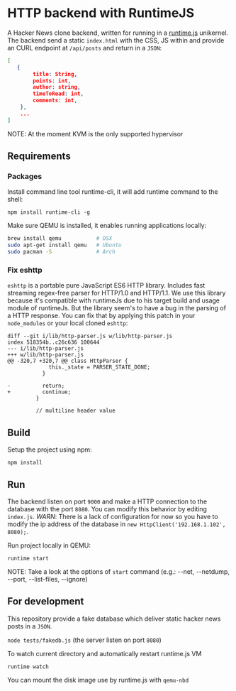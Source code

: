 # HTTP backend with RuntimeJS

A Hacker News clone backend, written for running in a [runtime.js](http://runtimejs.org/) unikernel.
The backend send a static `index.html` with the CSS, JS within and provide an CURL endpoint at `/api/posts` and return in a `JSON`:

```json
[
   {
        title: String,
        points: int,
        author: string,
        timeToRead: int,
        comments: int,
    },
	...
]
```

NOTE: At the moment KVM is the only supported hypervisor

## Requirements

### Packages

Install command line tool runtime-cli, it will add runtime command to the shell:

`npm install runtime-cli -g`

Make sure QEMU is installed, it enables running applications locally:

```bash
brew install qemu           # OSX
sudo apt-get install qemu   # Ubuntu
sudo pacman -S              # Arch
```

### Fix eshttp

`eshttp` is a portable pure JavaScript ES6 HTTP library. Includes fast streaming regex-free parser for HTTP/1.0 and HTTP/1.1.
We use this library because it's compatible with runtimeJs due to his target build and usage module of runtimeJs.
But the library seem's to have a bug in the parsing of a HTTP response. You can fix that by applying this patch in your `node_modules` or your local cloned `eshttp`:


```
diff --git i/lib/http-parser.js w/lib/http-parser.js
index 518354b..c26c636 100644
--- i/lib/http-parser.js
+++ w/lib/http-parser.js
@@ -320,7 +320,7 @@ class HttpParser {
             this._state = PARSER_STATE_DONE;
           }

-          return;
+          continue;
         }

         // multiline header value
```

## Build

Setup the project using npm:

`npm install`

## Run

The backend listen on port `9000` and make a HTTP connection to the database with the port `8080`.
You can modify this behavior by editing `index.js`.
*WARN*: There is a lack of configuration for now so you have to modify the ip address of the database in `new HttpClient('192.168.1.102', 8080);`.

Run project locally in QEMU:

`runtime start`

NOTE: Take a look at the options of `start` command (e.g.: --net, --netdump, --port, --list-files, --ignore)

## For development

This repository provide a fake database which deliver static hacker news posts in a `JSON`.

`node tests/fakedb.js` (the server listen on port `8080`)

To watch current directory and automatically restart runtime.js VM

`runtime watch`

You can mount the disk image use by runtime.js with `qemu-nbd`
